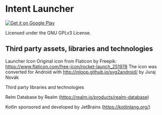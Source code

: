 # Intent Launcher

<a href='https://play.google.com/store/apps/details?id=com.villevalta.intentlauncher&pcampaignid=MKT-Other-global-all-co-prtnr-py-PartBadge-Mar2515-1'><img alt='Get it on Google Play' src='https://play.google.com/intl/en_us/badges/images/generic/en_badge_web_generic.png'/></a>

Licensed under the GNU GPLv3 License.

## Third party assets, libraries and technologies

Launcher Icon
Original icon from Flaticon by Freepik: https://www.flaticon.com/free-icon/rocket-launch_251978
The icon was converted for Android with http://inloop.github.io/svg2android/ by Juraj Novák

Third party libraries and technologies

Relm Database by Realm (https://realm.io/products/realm-database)

Kotlin sponsored and developed by JetBrains (https://kotlinlang.org/)
